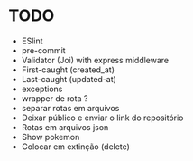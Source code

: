 # TODO

- ESlint
- pre-commit
- Validator (Joi) with express middleware
- First-caught (created_at)
- Last-caught (updated-at)
- exceptions
- wrapper de rota ?
- separar rotas em arquivos
- Deixar público e enviar o link do repositório
- Rotas em arquivos json
- Show pokemon
- Colocar em extinção (delete)

